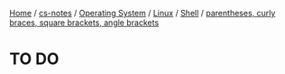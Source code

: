 [Home](https://mengxianbin.github.io) /
[cs-notes](https://mengxianbin.github.io/cs-notes/site) /
[Operating System](https://mengxianbin.github.io/cs-notes/site/Operating%20System) /
[Linux](https://mengxianbin.github.io/cs-notes/site/Operating%20System/Linux) /
[Shell](https://mengxianbin.github.io/cs-notes/site/Operating%20System/Linux/Shell) /
[parentheses, curly braces, square brackets, angle brackets](https://mengxianbin.github.io/cs-notes/site/Operating%20System/Linux/Shell/parentheses%2C%20curly%20braces%2C%20square%20brackets%2C%20angle%20brackets)

# TO DO
